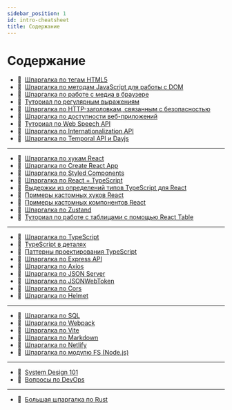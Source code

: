 ```yaml
---
sidebar_position: 1
id: intro-cheatsheet
title: Содержание
---
```


# Содержание

- :memo:&nbsp;&nbsp;[Шпаргалка по тегам HTML5](https://my-js.org/docs/cheatsheet/html5)
- :memo:&nbsp;&nbsp;[Шпаргалка по методам JavaScript для работы с DOM](https://my-js.org/docs/cheatsheet/js-dom)
- :memo:&nbsp;&nbsp;[Шпаргалка по работе с медиа в браузере](https://my-js.org/docs/cheatsheet/web-media)
- :memo:&nbsp;&nbsp;[Туториал по регулярным выражениям](https://my-js.org/docs/cheatsheet/regexp)
- :memo:&nbsp;&nbsp;[Шпаргалка по HTTP-заголовкам, связанным с безопасностью](https://my-js.org/docs/cheatsheet/security-headers)
- :memo:&nbsp;&nbsp;[Шпаргалка по доступности веб-приложений](https://my-js.org/docs/cheatsheet/web-accessibility)
- :memo:&nbsp;&nbsp;[Туториал по Web Speech API](https://my-js.org/docs/cheatsheet/web-speech)
- :memo:&nbsp;&nbsp;[Шпаргалка по Internationalization API](https://my-js.org/docs/cheatsheet/intl)
- :memo:&nbsp;&nbsp;[Шпаргалка по Temporal API и Dayjs](https://my-js.org/docs/cheatsheet/temporal)

---

- :memo:&nbsp;&nbsp;[Шпаргалка по хукам React](https://my-js.org/docs/cheatsheet/react-hooks)
- :memo:&nbsp;&nbsp;[Шпаргалка по Create React App](https://my-js.org/docs/cheatsheet/create-react-app)
- :memo:&nbsp;&nbsp;[Шпаргалка по Styled Components](https://my-js.org/docs/cheatsheet/styled-components)
- :memo:&nbsp;&nbsp;[Шпаргалка по React + TypeScript](https://my-js.org/docs/cheatsheet/react-typescript)
- :memo:&nbsp;&nbsp;[Выдержки из определений типов TypeScript для React](https://my-js.org/docs/cheatsheet/react-types)
- :memo:&nbsp;&nbsp;[Примеры кастомных хуков React](https://my-js.org/docs/cheatsheet/custom-hooks)
- :memo:&nbsp;&nbsp;[Примеры кастомных компонентов React](https://my-js.org/docs/cheatsheet/custom-components)
- :memo:&nbsp;&nbsp;[Шпаргалка по Zustand](https://my-js.org/docs/cheatsheet/zustand)
- :memo:&nbsp;&nbsp;[Туториал по работе с таблицами с помощью React Table](https://my-js.org/docs/cheatsheet/react-table)

---

- :memo:&nbsp;&nbsp;[Шпаргалка по TypeScript](https://my-js.org/docs/cheatsheet/ts)
- :memo:&nbsp;&nbsp;[TypeScript в деталях](https://my-js.org/docs/cheatsheet/mastering-ts)
- :memo:&nbsp;&nbsp;[Паттерны проектирования TypeScript](https://my-js.org/docs/cheatsheet/ts-design-patterns)
- :memo:&nbsp;&nbsp;[Шпаргалка по Express API](https://my-js.org/docs/cheatsheet/express-api)
- :memo:&nbsp;&nbsp;[Шпаргалка по Axios](https://my-js.org/docs/cheatsheet/axios)
- :memo:&nbsp;&nbsp;[Шпаргалка по JSON Server](https://my-js.org/docs/cheatsheet/json-server)
- :memo:&nbsp;&nbsp;[Шпаргалка по JSONWebToken](https://my-js.org/docs/cheatsheet/jsonwebtoken)
- :memo:&nbsp;&nbsp;[Шпаргалка по Cors](https://my-js.org/docs/cheatsheet/cors)
- :memo:&nbsp;&nbsp;[Шпаргалка по Helmet](https://my-js.org/docs/cheatsheet/helmet)

---

- :memo:&nbsp;&nbsp;[Шпаргалка по SQL](https://my-js.org/docs/cheatsheet/sql)
- :memo:&nbsp;&nbsp;[Шпаргалка по Webpack](https://my-js.org/docs/cheatsheet/webpack)
- :memo:&nbsp;&nbsp;[Шпаргалка по Vite](https://my-js.org/docs/cheatsheet/vite)
- :memo:&nbsp;&nbsp;[Шпаргалка по Markdown](https://my-js.org/docs/cheatsheet/markdown)
- :memo:&nbsp;&nbsp;[Шпаргалка по Netlify](https://my-js.org/docs/cheatsheet/netlify)
- :memo:&nbsp;&nbsp;[Шпаргалка по модулю FS (Node.js)](https://my-js.org/docs/cheatsheet/fs)

---

- :memo:&nbsp;&nbsp;[System Design 101](https://my-js.org/docs/cheatsheet/system-design-101)
- :memo:&nbsp;&nbsp;[Вопросы по DevOps](https://my-js.org/docs/cheatsheet/devops)

---

- :memo:&nbsp;&nbsp;[Большая шпаргалка по Rust](https://my-js.org/docs/cheatsheet/rust)